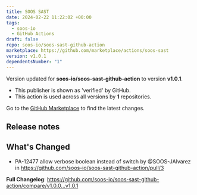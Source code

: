 ```yaml
---
title: SOOS SAST
date: 2024-02-22 11:22:02 +00:00
tags:
  - soos-io
  - GitHub Actions
draft: false
repo: soos-io/soos-sast-github-action
marketplace: https://github.com/marketplace/actions/soos-sast
version: v1.0.1
dependentsNumber: "1"
---
```



Version updated for **soos-io/soos-sast-github-action** to version **v1.0.1**.
- This publisher is shown as 'verified' by GitHub.
- This action is used across all versions by **1** repositories.

Go to the [GitHub Marketplace](https://github.com/marketplace/actions/soos-sast) to find the latest changes.

## Release notes

## What's Changed
* PA-12477 allow verbose boolean instead of switch by @SOOS-JAlvarez in https://github.com/soos-io/soos-sast-github-action/pull/3


**Full Changelog**: https://github.com/soos-io/soos-sast-github-action/compare/v1.0.0...v1.0.1
